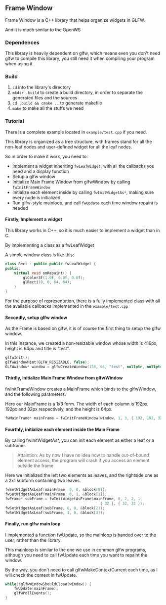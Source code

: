 ## Frame Window

Frame Window is a C++ library that helps organize widgets in GLFW.

~~And it is much similar to the OpenWS~~


### Dependences

This library is heavily dependent on glfw, which means even you don't need
 glfw to compile this library, you still need it when compiling your program
 when using it.

### Build

1. `cd` into the library's directory
2. `mkdir .build` to create a build directory, in order to separate
 the generated files and the sources
3. `cd .build && cmake ..` to generate makefile
4. `make` to make all the stuffs we need


### Tutorial

There is a complete example located in `example/test.cpp` if you need.

This library is organized as a tree structure, with frames stand for
 all the non-leaf nodes and user-defined widget for all the leaf nodes.

So in order to make it work, you need to:
- Implement a widget inheriting `fwLeafWidget`, with all the callbacks you need
    and a display function
- Setup a glfw window
- Initialize Main Frame Window from glfwWindow by calling `fwInitFrameWindow`
- Initialize each element inside by calling `fwInitWidgetAs*`, making sure
    every node is initialized
- Run glfw-style mainloop, and call `fwUpdate` each time window repaint is
    needed

#### Firstly, Implement a widget

This library works in C++, so it is much easier to implement a widget than in C.

By implementing a class as a fwLeafWidget

A simple window class is like this:

```cpp
class Rect : public public fwLeafWidget {
public:
    virtual void onRepaint() {
        glColor3f(1.0f, 0.0f, 0.0f);
        glRecti(0, 0, 64, 64);
    }
}
```

For the purpose of representation, there is a fully implemented class with all
 the available callbacks implemented in the `example/test.cpp`

#### Secondly, setup glfw window

As the Frame is based on glfw, it is of course the first thing to setup the
 glfw window.

In this instance, we created a non-resizable window whose width is 416px,
 height is 64px and title is "test".

```cpp
glfwInit();
glfwWindowHint(GLFW_RESIZABLE, false);
GLFWwindow* window = glfwCreateWindow(128, 64, "test", nullptr, nullptr);
```

#### Thirdly, initialize Main Frame Window from glfwWindow

fwInitFrameWindow creates a MainFrame which binds to the glfwWindow, and
 the following parameters.

Here our MainFrame is a 1x3 form. The width of each column is 192px, 192px
 and 32px respectively, and the height is 64px. 

```cpp
fwMainFrame* mainFrame = fwInitFrameWindow(window, 1, 3, { 192, 192, 32 }, { 64 });
```

#### Fourthly, initialize each element inside the Main Frame

By calling fwInitWidgetAs*, you can init each element as either a leaf
 or a subframe.

> Attaintion: As by now I have no idea how to handle out-of-bound element
 access, the program will crash if you access an element outside the frame

Here we initialized the left two elements as leaves, and the rightside one as
 a 2x1 subform containing two leaves.

 ```cpp
fwSetWidgetAsLeaf(mainFrame, 0, 0, &block[0]);
fwSetWidgetAsLeaf(mainFrame, 0, 1, &block[1]);
fwFrame* subFrame = fwInitWidgetAsFrame(mainFrame, 0, 2, 2, 1,
                                            { 32 }, { 32, 32 });
fwSetWidgetAsLeaf(subFrame, 0, 0, &block[2]);
fwSetWidgetAsLeaf(subFrame, 1, 0, &block[3]);
 ```

#### Finally, run glfw main loop

I implemented a function fwUpdate, so the mainloop is handed over to the user,
rather than the library.

This mainloop is similar to the one we use in common glfw programs, although
 you need to call fwUpdate each time you want to repaint the window.

By the way, you don't need to call glfwMakeContextCurrent each time, as I
 will check the context in fwUpdate.

```cpp
while(!glfwWindowShouldClose(window)) {
    fwUpdate(mainFrame);
    glfwPollEvents();
}
```
